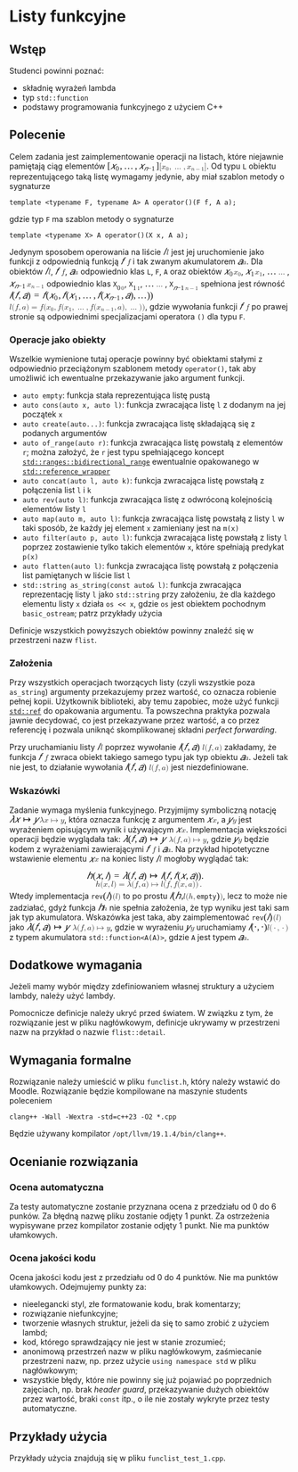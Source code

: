 <div class="no-overflow"><span class="filter_mathjaxloader_equation"><span class="nolink"><h1>Listy funkcyjne</h1>

<h2>Wstęp</h2>

<p>Studenci powinni poznać:</p>

<ul>
<li>składnię wyrażeń lambda</li>
<li>typ <code>std::function</code></li>
<li>podstawy programowania funkcyjnego z użyciem C++</li>
</ul>

<h2>Polecenie</h2>

<p>Celem zadania jest zaimplementowanie operacji na listach, które niejawnie
pamiętają ciąg elementów <span class="MathJax_Preview" style="color: inherit;"></span><span class="MathJax" id="MathJax-Element-1-Frame" tabindex="0" style="position: relative;" data-mathml="&lt;math xmlns=&quot;http://www.w3.org/1998/Math/MathML&quot;&gt;&lt;mo stretchy=&quot;false&quot;&gt;[&lt;/mo&gt;&lt;msub&gt;&lt;mi&gt;x&lt;/mi&gt;&lt;mn&gt;0&lt;/mn&gt;&lt;/msub&gt;&lt;mo&gt;,&lt;/mo&gt;&lt;mo&gt;&amp;#x2026;&lt;/mo&gt;&lt;mo&gt;,&lt;/mo&gt;&lt;msub&gt;&lt;mi&gt;x&lt;/mi&gt;&lt;mrow class=&quot;MJX-TeXAtom-ORD&quot;&gt;&lt;mi&gt;n&lt;/mi&gt;&lt;mo&gt;&amp;#x2212;&lt;/mo&gt;&lt;mn&gt;1&lt;/mn&gt;&lt;/mrow&gt;&lt;/msub&gt;&lt;mo stretchy=&quot;false&quot;&gt;]&lt;/mo&gt;&lt;/math&gt;" role="presentation"><nobr aria-hidden="true"><span class="math" id="MathJax-Span-1" style="width: 6.669em; display: inline-block;"><span style="display: inline-block; position: relative; width: 5.467em; height: 0px; font-size: 122%;"><span style="position: absolute; clip: rect(1.642em, 1005.36em, 2.899em, -999.997em); top: -2.456em; left: 0em;"><span class="mrow" id="MathJax-Span-2"><span class="mo" id="MathJax-Span-3" style="font-family: STIXGeneral;">[</span><span class="msubsup" id="MathJax-Span-4"><span style="display: inline-block; position: relative; width: 0.986em; height: 0px;"><span style="position: absolute; clip: rect(3.391em, 1000.5em, 4.156em, -999.997em); top: -3.986em; left: 0em;"><span class="mi" id="MathJax-Span-5" style="font-family: STIXGeneral; font-style: italic;">𝑥</span><span style="display: inline-block; width: 0px; height: 3.992em;"></span></span><span style="position: absolute; top: -3.822em; left: 0.549em;"><span class="mn" id="MathJax-Span-6" style="font-size: 70.7%; font-family: STIXGeneral;">0</span><span style="display: inline-block; width: 0px; height: 3.992em;"></span></span></span></span><span class="mo" id="MathJax-Span-7" style="font-family: STIXGeneral;">,</span><span class="mo" id="MathJax-Span-8" style="font-family: STIXGeneral; padding-left: 0.167em;">…</span><span class="mo" id="MathJax-Span-9" style="font-family: STIXGeneral; padding-left: 0.167em;">,</span><span class="msubsup" id="MathJax-Span-10" style="padding-left: 0.167em;"><span style="display: inline-block; position: relative; width: 1.806em; height: 0px;"><span style="position: absolute; clip: rect(3.391em, 1000.5em, 4.156em, -999.997em); top: -3.986em; left: 0em;"><span class="mi" id="MathJax-Span-11" style="font-family: STIXGeneral; font-style: italic;">𝑥</span><span style="display: inline-block; width: 0px; height: 3.992em;"></span></span><span style="position: absolute; top: -3.822em; left: 0.549em;"><span class="texatom" id="MathJax-Span-12"><span class="mrow" id="MathJax-Span-13"><span class="mi" id="MathJax-Span-14" style="font-size: 70.7%; font-family: STIXGeneral; font-style: italic;">𝑛</span><span class="mo" id="MathJax-Span-15" style="font-size: 70.7%; font-family: STIXGeneral;">−</span><span class="mn" id="MathJax-Span-16" style="font-size: 70.7%; font-family: STIXGeneral;">1</span></span></span><span style="display: inline-block; width: 0px; height: 3.992em;"></span></span></span></span><span class="mo" id="MathJax-Span-17" style="font-family: STIXGeneral;">]</span></span><span style="display: inline-block; width: 0px; height: 2.462em;"></span></span></span><span style="display: inline-block; overflow: hidden; vertical-align: -0.397em; border-left: 0px solid; width: 0px; height: 1.27em;"></span></span></nobr><span class="MJX_Assistive_MathML" role="presentation"><math xmlns="http://www.w3.org/1998/Math/MathML"><mo stretchy="false">[</mo><msub><mi>x</mi><mn>0</mn></msub><mo>,</mo><mo>…</mo><mo>,</mo><msub><mi>x</mi><mrow class="MJX-TeXAtom-ORD"><mi>n</mi><mo>−</mo><mn>1</mn></mrow></msub><mo stretchy="false">]</mo></math></span></span><script type="math/tex" id="MathJax-Element-1">[x_0, \ldots, x_{n-1}]</script>.
Od typu <code>L</code> obiektu reprezentującego taką listę wymagamy jedynie, aby miał
szablon metody o sygnaturze</p>

<pre><code>template &lt;typename F, typename A&gt; A operator()(F f, A a);
</code></pre>

<p>gdzie typ <code>F</code> ma szablon metody o sygnaturze</p>

<pre><code>template &lt;typename X&gt; A operator()(X x, A a);
</code></pre>

<p>Jedynym sposobem operowania na liście <span class="MathJax_Preview" style="color: inherit;"></span><span class="MathJax" id="MathJax-Element-2-Frame" tabindex="0" style="position: relative;" data-mathml="&lt;math xmlns=&quot;http://www.w3.org/1998/Math/MathML&quot;&gt;&lt;mi&gt;l&lt;/mi&gt;&lt;/math&gt;" role="presentation"><nobr aria-hidden="true"><span class="math" id="MathJax-Span-18" style="width: 0.44em; display: inline-block;"><span style="display: inline-block; position: relative; width: 0.331em; height: 0px; font-size: 122%;"><span style="position: absolute; clip: rect(1.642em, 1000.28em, 2.626em, -999.997em); top: -2.456em; left: 0em;"><span class="mrow" id="MathJax-Span-19"><span class="mi" id="MathJax-Span-20" style="font-family: STIXGeneral; font-style: italic;">𝑙</span></span><span style="display: inline-block; width: 0px; height: 2.462em;"></span></span></span><span style="display: inline-block; overflow: hidden; vertical-align: -0.063em; border-left: 0px solid; width: 0px; height: 0.937em;"></span></span></nobr><span class="MJX_Assistive_MathML" role="presentation"><math xmlns="http://www.w3.org/1998/Math/MathML"><mi>l</mi></math></span></span><script type="math/tex" id="MathJax-Element-2">l</script> jest jej uruchomienie jako funkcji
z odpowiednią funkcją <span class="MathJax_Preview" style="color: inherit;"></span><span class="MathJax" id="MathJax-Element-3-Frame" tabindex="0" style="position: relative;" data-mathml="&lt;math xmlns=&quot;http://www.w3.org/1998/Math/MathML&quot;&gt;&lt;mi&gt;f&lt;/mi&gt;&lt;/math&gt;" role="presentation"><nobr aria-hidden="true"><span class="math" id="MathJax-Span-21" style="width: 0.768em; display: inline-block;"><span style="display: inline-block; position: relative; width: 0.604em; height: 0px; font-size: 122%;"><span style="position: absolute; clip: rect(1.642em, 1000.6em, 2.79em, -999.997em); top: -2.456em; left: 0em;"><span class="mrow" id="MathJax-Span-22"><span class="mi" id="MathJax-Span-23" style="font-family: STIXGeneral; font-style: italic;">𝑓<span style="display: inline-block; overflow: hidden; height: 1px; width: 0.057em;"></span></span></span><span style="display: inline-block; width: 0px; height: 2.462em;"></span></span></span><span style="display: inline-block; overflow: hidden; vertical-align: -0.263em; border-left: 0px solid; width: 0px; height: 1.203em;"></span></span></nobr><span class="MJX_Assistive_MathML" role="presentation"><math xmlns="http://www.w3.org/1998/Math/MathML"><mi>f</mi></math></span></span><script type="math/tex" id="MathJax-Element-3">f</script> i tak zwanym akumulatorem <span class="MathJax_Preview" style="color: inherit;"></span><span class="MathJax" id="MathJax-Element-4-Frame" tabindex="0" style="position: relative;" data-mathml="&lt;math xmlns=&quot;http://www.w3.org/1998/Math/MathML&quot;&gt;&lt;mi&gt;a&lt;/mi&gt;&lt;/math&gt;" role="presentation"><nobr aria-hidden="true"><span class="math" id="MathJax-Span-24" style="width: 0.604em; display: inline-block;"><span style="display: inline-block; position: relative; width: 0.495em; height: 0px; font-size: 122%;"><span style="position: absolute; clip: rect(1.861em, 1000.44em, 2.626em, -999.997em); top: -2.456em; left: 0em;"><span class="mrow" id="MathJax-Span-25"><span class="mi" id="MathJax-Span-26" style="font-family: STIXGeneral; font-style: italic;">𝑎</span></span><span style="display: inline-block; width: 0px; height: 2.462em;"></span></span></span><span style="display: inline-block; overflow: hidden; vertical-align: -0.063em; border-left: 0px solid; width: 0px; height: 0.67em;"></span></span></nobr><span class="MJX_Assistive_MathML" role="presentation"><math xmlns="http://www.w3.org/1998/Math/MathML"><mi>a</mi></math></span></span><script type="math/tex" id="MathJax-Element-4">a</script>.
Dla obiektów <span class="MathJax_Preview" style="color: inherit;"></span><span class="MathJax" id="MathJax-Element-5-Frame" tabindex="0" style="position: relative;" data-mathml="&lt;math xmlns=&quot;http://www.w3.org/1998/Math/MathML&quot;&gt;&lt;mi&gt;l&lt;/mi&gt;&lt;/math&gt;" role="presentation"><nobr aria-hidden="true"><span class="math" id="MathJax-Span-27" style="width: 0.44em; display: inline-block;"><span style="display: inline-block; position: relative; width: 0.331em; height: 0px; font-size: 122%;"><span style="position: absolute; clip: rect(1.642em, 1000.28em, 2.626em, -999.997em); top: -2.456em; left: 0em;"><span class="mrow" id="MathJax-Span-28"><span class="mi" id="MathJax-Span-29" style="font-family: STIXGeneral; font-style: italic;">𝑙</span></span><span style="display: inline-block; width: 0px; height: 2.462em;"></span></span></span><span style="display: inline-block; overflow: hidden; vertical-align: -0.063em; border-left: 0px solid; width: 0px; height: 0.937em;"></span></span></nobr><span class="MJX_Assistive_MathML" role="presentation"><math xmlns="http://www.w3.org/1998/Math/MathML"><mi>l</mi></math></span></span><script type="math/tex" id="MathJax-Element-5">l</script>, <span class="MathJax_Preview" style="color: inherit;"></span><span class="MathJax" id="MathJax-Element-6-Frame" tabindex="0" style="position: relative;" data-mathml="&lt;math xmlns=&quot;http://www.w3.org/1998/Math/MathML&quot;&gt;&lt;mi&gt;f&lt;/mi&gt;&lt;/math&gt;" role="presentation"><nobr aria-hidden="true"><span class="math" id="MathJax-Span-30" style="width: 0.768em; display: inline-block;"><span style="display: inline-block; position: relative; width: 0.604em; height: 0px; font-size: 122%;"><span style="position: absolute; clip: rect(1.642em, 1000.6em, 2.79em, -999.997em); top: -2.456em; left: 0em;"><span class="mrow" id="MathJax-Span-31"><span class="mi" id="MathJax-Span-32" style="font-family: STIXGeneral; font-style: italic;">𝑓<span style="display: inline-block; overflow: hidden; height: 1px; width: 0.057em;"></span></span></span><span style="display: inline-block; width: 0px; height: 2.462em;"></span></span></span><span style="display: inline-block; overflow: hidden; vertical-align: -0.263em; border-left: 0px solid; width: 0px; height: 1.203em;"></span></span></nobr><span class="MJX_Assistive_MathML" role="presentation"><math xmlns="http://www.w3.org/1998/Math/MathML"><mi>f</mi></math></span></span><script type="math/tex" id="MathJax-Element-6">f</script>, <span class="MathJax_Preview" style="color: inherit;"></span><span class="MathJax" id="MathJax-Element-7-Frame" tabindex="0" style="position: relative;" data-mathml="&lt;math xmlns=&quot;http://www.w3.org/1998/Math/MathML&quot;&gt;&lt;mi&gt;a&lt;/mi&gt;&lt;/math&gt;" role="presentation"><nobr aria-hidden="true"><span class="math" id="MathJax-Span-33" style="width: 0.604em; display: inline-block;"><span style="display: inline-block; position: relative; width: 0.495em; height: 0px; font-size: 122%;"><span style="position: absolute; clip: rect(1.861em, 1000.44em, 2.626em, -999.997em); top: -2.456em; left: 0em;"><span class="mrow" id="MathJax-Span-34"><span class="mi" id="MathJax-Span-35" style="font-family: STIXGeneral; font-style: italic;">𝑎</span></span><span style="display: inline-block; width: 0px; height: 2.462em;"></span></span></span><span style="display: inline-block; overflow: hidden; vertical-align: -0.063em; border-left: 0px solid; width: 0px; height: 0.67em;"></span></span></nobr><span class="MJX_Assistive_MathML" role="presentation"><math xmlns="http://www.w3.org/1998/Math/MathML"><mi>a</mi></math></span></span><script type="math/tex" id="MathJax-Element-7">a</script> odpowiednio klas <code>L</code>, <code>F</code>, <code>A</code> oraz obiektów <span class="MathJax_Preview" style="color: inherit;"></span><span class="MathJax" id="MathJax-Element-8-Frame" tabindex="0" style="position: relative;" data-mathml="&lt;math xmlns=&quot;http://www.w3.org/1998/Math/MathML&quot;&gt;&lt;msub&gt;&lt;mi&gt;x&lt;/mi&gt;&lt;mn&gt;0&lt;/mn&gt;&lt;/msub&gt;&lt;/math&gt;" role="presentation"><nobr aria-hidden="true"><span class="math" id="MathJax-Span-36" style="width: 1.205em; display: inline-block;"><span style="display: inline-block; position: relative; width: 0.986em; height: 0px; font-size: 122%;"><span style="position: absolute; clip: rect(1.587em, 1000.99em, 2.516em, -999.997em); top: -2.183em; left: 0em;"><span class="mrow" id="MathJax-Span-37"><span class="msubsup" id="MathJax-Span-38"><span style="display: inline-block; position: relative; width: 0.986em; height: 0px;"><span style="position: absolute; clip: rect(3.391em, 1000.5em, 4.156em, -999.997em); top: -3.986em; left: 0em;"><span class="mi" id="MathJax-Span-39" style="font-family: STIXGeneral; font-style: italic;">𝑥</span><span style="display: inline-block; width: 0px; height: 3.992em;"></span></span><span style="position: absolute; top: -3.822em; left: 0.549em;"><span class="mn" id="MathJax-Span-40" style="font-size: 70.7%; font-family: STIXGeneral;">0</span><span style="display: inline-block; width: 0px; height: 3.992em;"></span></span></span></span></span><span style="display: inline-block; width: 0px; height: 2.189em;"></span></span></span><span style="display: inline-block; overflow: hidden; vertical-align: -0.263em; border-left: 0px solid; width: 0px; height: 0.87em;"></span></span></nobr><span class="MJX_Assistive_MathML" role="presentation"><math xmlns="http://www.w3.org/1998/Math/MathML"><msub><mi>x</mi><mn>0</mn></msub></math></span></span><script type="math/tex" id="MathJax-Element-8">x_0</script>,
<span class="MathJax_Preview" style="color: inherit;"></span><span class="MathJax" id="MathJax-Element-9-Frame" tabindex="0" style="position: relative;" data-mathml="&lt;math xmlns=&quot;http://www.w3.org/1998/Math/MathML&quot;&gt;&lt;msub&gt;&lt;mi&gt;x&lt;/mi&gt;&lt;mn&gt;1&lt;/mn&gt;&lt;/msub&gt;&lt;/math&gt;" role="presentation"><nobr aria-hidden="true"><span class="math" id="MathJax-Span-41" style="width: 1.205em; display: inline-block;"><span style="display: inline-block; position: relative; width: 0.986em; height: 0px; font-size: 122%;"><span style="position: absolute; clip: rect(1.587em, 1000.99em, 2.516em, -999.997em); top: -2.183em; left: 0em;"><span class="mrow" id="MathJax-Span-42"><span class="msubsup" id="MathJax-Span-43"><span style="display: inline-block; position: relative; width: 0.986em; height: 0px;"><span style="position: absolute; clip: rect(3.391em, 1000.5em, 4.156em, -999.997em); top: -3.986em; left: 0em;"><span class="mi" id="MathJax-Span-44" style="font-family: STIXGeneral; font-style: italic;">𝑥</span><span style="display: inline-block; width: 0px; height: 3.992em;"></span></span><span style="position: absolute; top: -3.822em; left: 0.549em;"><span class="mn" id="MathJax-Span-45" style="font-size: 70.7%; font-family: STIXGeneral;">1</span><span style="display: inline-block; width: 0px; height: 3.992em;"></span></span></span></span></span><span style="display: inline-block; width: 0px; height: 2.189em;"></span></span></span><span style="display: inline-block; overflow: hidden; vertical-align: -0.263em; border-left: 0px solid; width: 0px; height: 0.87em;"></span></span></nobr><span class="MJX_Assistive_MathML" role="presentation"><math xmlns="http://www.w3.org/1998/Math/MathML"><msub><mi>x</mi><mn>1</mn></msub></math></span></span><script type="math/tex" id="MathJax-Element-9">x_1</script>, <span class="MathJax_Preview" style="color: inherit;"></span><span class="MathJax" id="MathJax-Element-10-Frame" tabindex="0" style="position: relative;" data-mathml="&lt;math xmlns=&quot;http://www.w3.org/1998/Math/MathML&quot;&gt;&lt;mo&gt;&amp;#x2026;&lt;/mo&gt;&lt;/math&gt;" role="presentation"><nobr aria-hidden="true"><span class="math" id="MathJax-Span-46" style="width: 1.205em; display: inline-block;"><span style="display: inline-block; position: relative; width: 0.986em; height: 0px; font-size: 122%;"><span style="position: absolute; clip: rect(2.189em, 1000.88em, 2.626em, -999.997em); top: -2.456em; left: 0em;"><span class="mrow" id="MathJax-Span-47"><span class="mo" id="MathJax-Span-48" style="font-family: STIXGeneral;">…</span></span><span style="display: inline-block; width: 0px; height: 2.462em;"></span></span></span><span style="display: inline-block; overflow: hidden; vertical-align: -0.063em; border-left: 0px solid; width: 0px; height: 0.27em;"></span></span></nobr><span class="MJX_Assistive_MathML" role="presentation"><math xmlns="http://www.w3.org/1998/Math/MathML"><mo>…</mo></math></span></span><script type="math/tex" id="MathJax-Element-10">\ldots</script>, <span class="MathJax_Preview" style="color: inherit;"></span><span class="MathJax" id="MathJax-Element-11-Frame" tabindex="0" style="position: relative;" data-mathml="&lt;math xmlns=&quot;http://www.w3.org/1998/Math/MathML&quot;&gt;&lt;msub&gt;&lt;mi&gt;x&lt;/mi&gt;&lt;mrow class=&quot;MJX-TeXAtom-ORD&quot;&gt;&lt;mi&gt;n&lt;/mi&gt;&lt;mo&gt;&amp;#x2212;&lt;/mo&gt;&lt;mn&gt;1&lt;/mn&gt;&lt;/mrow&gt;&lt;/msub&gt;&lt;/math&gt;" role="presentation"><nobr aria-hidden="true"><span class="math" id="MathJax-Span-49" style="width: 2.243em; display: inline-block;"><span style="display: inline-block; position: relative; width: 1.806em; height: 0px; font-size: 122%;"><span style="position: absolute; clip: rect(1.587em, 1001.81em, 2.626em, -999.997em); top: -2.183em; left: 0em;"><span class="mrow" id="MathJax-Span-50"><span class="msubsup" id="MathJax-Span-51"><span style="display: inline-block; position: relative; width: 1.806em; height: 0px;"><span style="position: absolute; clip: rect(3.391em, 1000.5em, 4.156em, -999.997em); top: -3.986em; left: 0em;"><span class="mi" id="MathJax-Span-52" style="font-family: STIXGeneral; font-style: italic;">𝑥</span><span style="display: inline-block; width: 0px; height: 3.992em;"></span></span><span style="position: absolute; top: -3.822em; left: 0.549em;"><span class="texatom" id="MathJax-Span-53"><span class="mrow" id="MathJax-Span-54"><span class="mi" id="MathJax-Span-55" style="font-size: 70.7%; font-family: STIXGeneral; font-style: italic;">𝑛</span><span class="mo" id="MathJax-Span-56" style="font-size: 70.7%; font-family: STIXGeneral;">−</span><span class="mn" id="MathJax-Span-57" style="font-size: 70.7%; font-family: STIXGeneral;">1</span></span></span><span style="display: inline-block; width: 0px; height: 3.992em;"></span></span></span></span></span><span style="display: inline-block; width: 0px; height: 2.189em;"></span></span></span><span style="display: inline-block; overflow: hidden; vertical-align: -0.397em; border-left: 0px solid; width: 0px; height: 1.003em;"></span></span></nobr><span class="MJX_Assistive_MathML" role="presentation"><math xmlns="http://www.w3.org/1998/Math/MathML"><msub><mi>x</mi><mrow class="MJX-TeXAtom-ORD"><mi>n</mi><mo>−</mo><mn>1</mn></mrow></msub></math></span></span><script type="math/tex" id="MathJax-Element-11">x_{n-1}</script> odpowiednio klas <code>X</code><span class="MathJax_Preview" style="color: inherit;"></span><span class="MathJax" id="MathJax-Element-12-Frame" tabindex="0" style="position: relative;" data-mathml="&lt;math xmlns=&quot;http://www.w3.org/1998/Math/MathML&quot;&gt;&lt;msub&gt;&lt;mpadded width=&quot;0&quot; height=&quot;8.6pt&quot; depth=&quot;3pt&quot;&gt;&lt;mrow /&gt;&lt;/mpadded&gt;&lt;mrow class=&quot;MJX-TeXAtom-ORD&quot;&gt;&lt;mn&gt;0&lt;/mn&gt;&lt;/mrow&gt;&lt;/msub&gt;&lt;/math&gt;" role="presentation"><nobr aria-hidden="true"><span class="math" id="MathJax-Span-58" style="width: 0.549em; display: inline-block;"><span style="display: inline-block; position: relative; width: 0.44em; height: 0px; font-size: 122%;"><span style="position: absolute; clip: rect(1.041em, 1000.44em, 2.735em, -999.997em); top: -2.183em; left: 0em;"><span class="mrow" id="MathJax-Span-59"><span class="msubsup" id="MathJax-Span-60"><span style="display: inline-block; position: relative; width: 0.44em; height: 0px;"><span style="position: absolute; clip: rect(2.844em, 1000em, 4.484em, -999.997em); top: -3.986em; left: 0em;"><span class="mpadded" id="MathJax-Span-61"><span style="display: inline-block; position: relative; width: 0em; height: 0px;"><span style="position: absolute; clip: rect(3.828em, 1000em, 4.156em, -999.997em); top: -3.986em; left: 0em;"><span class="mrow" id="MathJax-Span-62"><span class="mrow" id="MathJax-Span-63"></span></span><span style="display: inline-block; width: 0px; height: 3.992em;"></span></span></span></span><span style="display: inline-block; width: 0px; height: 3.992em;"></span></span><span style="position: absolute; top: -3.604em; left: 0em;"><span class="texatom" id="MathJax-Span-64"><span class="mrow" id="MathJax-Span-65"><span class="mn" id="MathJax-Span-66" style="font-size: 70.7%; font-family: STIXGeneral;">0</span></span></span><span style="display: inline-block; width: 0px; height: 3.992em;"></span></span></span></span></span><span style="display: inline-block; width: 0px; height: 2.189em;"></span></span></span><span style="display: inline-block; overflow: hidden; vertical-align: -0.53em; border-left: 0px solid; width: 0px; height: 1.803em;"></span></span></nobr><span class="MJX_Assistive_MathML" role="presentation"><math xmlns="http://www.w3.org/1998/Math/MathML"><msub><mpadded width="0" height="8.6pt" depth="3pt"><mrow></mrow></mpadded><mrow class="MJX-TeXAtom-ORD"><mn>0</mn></mrow></msub></math></span></span><script type="math/tex" id="MathJax-Element-12">\strut_{0}</script>, <code>X</code><span class="MathJax_Preview" style="color: inherit;"></span><span class="MathJax" id="MathJax-Element-13-Frame" tabindex="0" style="position: relative;" data-mathml="&lt;math xmlns=&quot;http://www.w3.org/1998/Math/MathML&quot;&gt;&lt;msub&gt;&lt;mpadded width=&quot;0&quot; height=&quot;8.6pt&quot; depth=&quot;3pt&quot;&gt;&lt;mrow /&gt;&lt;/mpadded&gt;&lt;mrow class=&quot;MJX-TeXAtom-ORD&quot;&gt;&lt;mn&gt;1&lt;/mn&gt;&lt;/mrow&gt;&lt;/msub&gt;&lt;/math&gt;" role="presentation"><nobr aria-hidden="true"><span class="math" id="MathJax-Span-67" style="width: 0.549em; display: inline-block;"><span style="display: inline-block; position: relative; width: 0.44em; height: 0px; font-size: 122%;"><span style="position: absolute; clip: rect(1.041em, 1000.44em, 2.735em, -999.997em); top: -2.183em; left: 0em;"><span class="mrow" id="MathJax-Span-68"><span class="msubsup" id="MathJax-Span-69"><span style="display: inline-block; position: relative; width: 0.44em; height: 0px;"><span style="position: absolute; clip: rect(2.844em, 1000em, 4.484em, -999.997em); top: -3.986em; left: 0em;"><span class="mpadded" id="MathJax-Span-70"><span style="display: inline-block; position: relative; width: 0em; height: 0px;"><span style="position: absolute; clip: rect(3.828em, 1000em, 4.156em, -999.997em); top: -3.986em; left: 0em;"><span class="mrow" id="MathJax-Span-71"><span class="mrow" id="MathJax-Span-72"></span></span><span style="display: inline-block; width: 0px; height: 3.992em;"></span></span></span></span><span style="display: inline-block; width: 0px; height: 3.992em;"></span></span><span style="position: absolute; top: -3.604em; left: 0em;"><span class="texatom" id="MathJax-Span-73"><span class="mrow" id="MathJax-Span-74"><span class="mn" id="MathJax-Span-75" style="font-size: 70.7%; font-family: STIXGeneral;">1</span></span></span><span style="display: inline-block; width: 0px; height: 3.992em;"></span></span></span></span></span><span style="display: inline-block; width: 0px; height: 2.189em;"></span></span></span><span style="display: inline-block; overflow: hidden; vertical-align: -0.53em; border-left: 0px solid; width: 0px; height: 1.803em;"></span></span></nobr><span class="MJX_Assistive_MathML" role="presentation"><math xmlns="http://www.w3.org/1998/Math/MathML"><msub><mpadded width="0" height="8.6pt" depth="3pt"><mrow></mrow></mpadded><mrow class="MJX-TeXAtom-ORD"><mn>1</mn></mrow></msub></math></span></span><script type="math/tex" id="MathJax-Element-13">\strut_{1}</script>,
<span class="MathJax_Preview" style="color: inherit;"></span><span class="MathJax" id="MathJax-Element-14-Frame" tabindex="0" style="position: relative;" data-mathml="&lt;math xmlns=&quot;http://www.w3.org/1998/Math/MathML&quot;&gt;&lt;mo&gt;&amp;#x2026;&lt;/mo&gt;&lt;/math&gt;" role="presentation"><nobr aria-hidden="true"><span class="math" id="MathJax-Span-76" style="width: 1.205em; display: inline-block;"><span style="display: inline-block; position: relative; width: 0.986em; height: 0px; font-size: 122%;"><span style="position: absolute; clip: rect(2.189em, 1000.88em, 2.626em, -999.997em); top: -2.456em; left: 0em;"><span class="mrow" id="MathJax-Span-77"><span class="mo" id="MathJax-Span-78" style="font-family: STIXGeneral;">…</span></span><span style="display: inline-block; width: 0px; height: 2.462em;"></span></span></span><span style="display: inline-block; overflow: hidden; vertical-align: -0.063em; border-left: 0px solid; width: 0px; height: 0.27em;"></span></span></nobr><span class="MJX_Assistive_MathML" role="presentation"><math xmlns="http://www.w3.org/1998/Math/MathML"><mo>…</mo></math></span></span><script type="math/tex" id="MathJax-Element-14">\ldots</script>, <code>X</code><span class="MathJax_Preview" style="color: inherit;"></span><span class="MathJax" id="MathJax-Element-15-Frame" tabindex="0" style="position: relative;" data-mathml="&lt;math xmlns=&quot;http://www.w3.org/1998/Math/MathML&quot;&gt;&lt;msub&gt;&lt;mpadded width=&quot;0&quot; height=&quot;8.6pt&quot; depth=&quot;3pt&quot;&gt;&lt;mrow /&gt;&lt;/mpadded&gt;&lt;mrow class=&quot;MJX-TeXAtom-ORD&quot;&gt;&lt;mi&gt;n&lt;/mi&gt;&lt;mo&gt;&amp;#x2212;&lt;/mo&gt;&lt;mn&gt;1&lt;/mn&gt;&lt;/mrow&gt;&lt;/msub&gt;&lt;/math&gt;" role="presentation"><nobr aria-hidden="true"><span class="math" id="MathJax-Span-79" style="width: 1.533em; display: inline-block;"><span style="display: inline-block; position: relative; width: 1.26em; height: 0px; font-size: 122%;"><span style="position: absolute; clip: rect(1.041em, 1001.26em, 2.844em, -999.997em); top: -2.183em; left: 0em;"><span class="mrow" id="MathJax-Span-80"><span class="msubsup" id="MathJax-Span-81"><span style="display: inline-block; position: relative; width: 1.26em; height: 0px;"><span style="position: absolute; clip: rect(2.844em, 1000em, 4.484em, -999.997em); top: -3.986em; left: 0em;"><span class="mpadded" id="MathJax-Span-82"><span style="display: inline-block; position: relative; width: 0em; height: 0px;"><span style="position: absolute; clip: rect(3.828em, 1000em, 4.156em, -999.997em); top: -3.986em; left: 0em;"><span class="mrow" id="MathJax-Span-83"><span class="mrow" id="MathJax-Span-84"></span></span><span style="display: inline-block; width: 0px; height: 3.992em;"></span></span></span></span><span style="display: inline-block; width: 0px; height: 3.992em;"></span></span><span style="position: absolute; top: -3.604em; left: 0em;"><span class="texatom" id="MathJax-Span-85"><span class="mrow" id="MathJax-Span-86"><span class="mi" id="MathJax-Span-87" style="font-size: 70.7%; font-family: STIXGeneral; font-style: italic;">𝑛</span><span class="mo" id="MathJax-Span-88" style="font-size: 70.7%; font-family: STIXGeneral;">−</span><span class="mn" id="MathJax-Span-89" style="font-size: 70.7%; font-family: STIXGeneral;">1</span></span></span><span style="display: inline-block; width: 0px; height: 3.992em;"></span></span></span></span></span><span style="display: inline-block; width: 0px; height: 2.189em;"></span></span></span><span style="display: inline-block; overflow: hidden; vertical-align: -0.663em; border-left: 0px solid; width: 0px; height: 1.87em;"></span></span></nobr><span class="MJX_Assistive_MathML" role="presentation"><math xmlns="http://www.w3.org/1998/Math/MathML"><msub><mpadded width="0" height="8.6pt" depth="3pt"><mrow></mrow></mpadded><mrow class="MJX-TeXAtom-ORD"><mi>n</mi><mo>−</mo><mn>1</mn></mrow></msub></math></span></span><script type="math/tex" id="MathJax-Element-15">\strut_{n-1}</script> spełniona jest równość
<span class="MathJax_Preview" style="color: inherit;"></span><span class="MathJax" id="MathJax-Element-16-Frame" tabindex="0" style="position: relative;" data-mathml="&lt;math xmlns=&quot;http://www.w3.org/1998/Math/MathML&quot;&gt;&lt;mi&gt;l&lt;/mi&gt;&lt;mo stretchy=&quot;false&quot;&gt;(&lt;/mo&gt;&lt;mi&gt;f&lt;/mi&gt;&lt;mo&gt;,&lt;/mo&gt;&lt;mi&gt;a&lt;/mi&gt;&lt;mo stretchy=&quot;false&quot;&gt;)&lt;/mo&gt;&lt;mo&gt;=&lt;/mo&gt;&lt;mi&gt;f&lt;/mi&gt;&lt;mo stretchy=&quot;false&quot;&gt;(&lt;/mo&gt;&lt;msub&gt;&lt;mi&gt;x&lt;/mi&gt;&lt;mn&gt;0&lt;/mn&gt;&lt;/msub&gt;&lt;mo&gt;,&lt;/mo&gt;&lt;mi&gt;f&lt;/mi&gt;&lt;mo stretchy=&quot;false&quot;&gt;(&lt;/mo&gt;&lt;msub&gt;&lt;mi&gt;x&lt;/mi&gt;&lt;mn&gt;1&lt;/mn&gt;&lt;/msub&gt;&lt;mo&gt;,&lt;/mo&gt;&lt;mo&gt;&amp;#x2026;&lt;/mo&gt;&lt;mo&gt;,&lt;/mo&gt;&lt;mi&gt;f&lt;/mi&gt;&lt;mo stretchy=&quot;false&quot;&gt;(&lt;/mo&gt;&lt;msub&gt;&lt;mi&gt;x&lt;/mi&gt;&lt;mrow class=&quot;MJX-TeXAtom-ORD&quot;&gt;&lt;mi&gt;n&lt;/mi&gt;&lt;mo&gt;&amp;#x2212;&lt;/mo&gt;&lt;mn&gt;1&lt;/mn&gt;&lt;/mrow&gt;&lt;/msub&gt;&lt;mo&gt;,&lt;/mo&gt;&lt;mi&gt;a&lt;/mi&gt;&lt;mo stretchy=&quot;false&quot;&gt;)&lt;/mo&gt;&lt;mo&gt;,&lt;/mo&gt;&lt;mo&gt;&amp;#x2026;&lt;/mo&gt;&lt;mo stretchy=&quot;false&quot;&gt;)&lt;/mo&gt;&lt;mo stretchy=&quot;false&quot;&gt;)&lt;/mo&gt;&lt;/math&gt;" role="presentation"><nobr aria-hidden="true"><span class="math" id="MathJax-Span-90" style="width: 19.839em; display: inline-block;"><span style="display: inline-block; position: relative; width: 16.232em; height: 0px; font-size: 122%;"><span style="position: absolute; clip: rect(1.642em, 1016.18em, 2.899em, -999.997em); top: -2.456em; left: 0em;"><span class="mrow" id="MathJax-Span-91"><span class="mi" id="MathJax-Span-92" style="font-family: STIXGeneral; font-style: italic;">𝑙</span><span class="mo" id="MathJax-Span-93" style="font-family: STIXGeneral;">(</span><span class="mi" id="MathJax-Span-94" style="font-family: STIXGeneral; font-style: italic;">𝑓<span style="display: inline-block; overflow: hidden; height: 1px; width: 0.057em;"></span></span><span class="mo" id="MathJax-Span-95" style="font-family: STIXGeneral;">,</span><span class="mi" id="MathJax-Span-96" style="font-family: STIXGeneral; font-style: italic; padding-left: 0.167em;">𝑎</span><span class="mo" id="MathJax-Span-97" style="font-family: STIXGeneral;">)</span><span class="mo" id="MathJax-Span-98" style="font-family: STIXGeneral; padding-left: 0.331em;">=</span><span class="mi" id="MathJax-Span-99" style="font-family: STIXGeneral; font-style: italic; padding-left: 0.331em;">𝑓<span style="display: inline-block; overflow: hidden; height: 1px; width: 0.057em;"></span></span><span class="mo" id="MathJax-Span-100" style="font-family: STIXGeneral;">(</span><span class="msubsup" id="MathJax-Span-101"><span style="display: inline-block; position: relative; width: 0.986em; height: 0px;"><span style="position: absolute; clip: rect(3.391em, 1000.5em, 4.156em, -999.997em); top: -3.986em; left: 0em;"><span class="mi" id="MathJax-Span-102" style="font-family: STIXGeneral; font-style: italic;">𝑥</span><span style="display: inline-block; width: 0px; height: 3.992em;"></span></span><span style="position: absolute; top: -3.822em; left: 0.549em;"><span class="mn" id="MathJax-Span-103" style="font-size: 70.7%; font-family: STIXGeneral;">0</span><span style="display: inline-block; width: 0px; height: 3.992em;"></span></span></span></span><span class="mo" id="MathJax-Span-104" style="font-family: STIXGeneral;">,</span><span class="mi" id="MathJax-Span-105" style="font-family: STIXGeneral; font-style: italic; padding-left: 0.167em;">𝑓<span style="display: inline-block; overflow: hidden; height: 1px; width: 0.057em;"></span></span><span class="mo" id="MathJax-Span-106" style="font-family: STIXGeneral;">(</span><span class="msubsup" id="MathJax-Span-107"><span style="display: inline-block; position: relative; width: 0.986em; height: 0px;"><span style="position: absolute; clip: rect(3.391em, 1000.5em, 4.156em, -999.997em); top: -3.986em; left: 0em;"><span class="mi" id="MathJax-Span-108" style="font-family: STIXGeneral; font-style: italic;">𝑥</span><span style="display: inline-block; width: 0px; height: 3.992em;"></span></span><span style="position: absolute; top: -3.822em; left: 0.549em;"><span class="mn" id="MathJax-Span-109" style="font-size: 70.7%; font-family: STIXGeneral;">1</span><span style="display: inline-block; width: 0px; height: 3.992em;"></span></span></span></span><span class="mo" id="MathJax-Span-110" style="font-family: STIXGeneral;">,</span><span class="mo" id="MathJax-Span-111" style="font-family: STIXGeneral; padding-left: 0.167em;">…</span><span class="mo" id="MathJax-Span-112" style="font-family: STIXGeneral; padding-left: 0.167em;">,</span><span class="mi" id="MathJax-Span-113" style="font-family: STIXGeneral; font-style: italic; padding-left: 0.167em;">𝑓<span style="display: inline-block; overflow: hidden; height: 1px; width: 0.057em;"></span></span><span class="mo" id="MathJax-Span-114" style="font-family: STIXGeneral;">(</span><span class="msubsup" id="MathJax-Span-115"><span style="display: inline-block; position: relative; width: 1.806em; height: 0px;"><span style="position: absolute; clip: rect(3.391em, 1000.5em, 4.156em, -999.997em); top: -3.986em; left: 0em;"><span class="mi" id="MathJax-Span-116" style="font-family: STIXGeneral; font-style: italic;">𝑥</span><span style="display: inline-block; width: 0px; height: 3.992em;"></span></span><span style="position: absolute; top: -3.822em; left: 0.549em;"><span class="texatom" id="MathJax-Span-117"><span class="mrow" id="MathJax-Span-118"><span class="mi" id="MathJax-Span-119" style="font-size: 70.7%; font-family: STIXGeneral; font-style: italic;">𝑛</span><span class="mo" id="MathJax-Span-120" style="font-size: 70.7%; font-family: STIXGeneral;">−</span><span class="mn" id="MathJax-Span-121" style="font-size: 70.7%; font-family: STIXGeneral;">1</span></span></span><span style="display: inline-block; width: 0px; height: 3.992em;"></span></span></span></span><span class="mo" id="MathJax-Span-122" style="font-family: STIXGeneral;">,</span><span class="mi" id="MathJax-Span-123" style="font-family: STIXGeneral; font-style: italic; padding-left: 0.167em;">𝑎</span><span class="mo" id="MathJax-Span-124" style="font-family: STIXGeneral;">)</span><span class="mo" id="MathJax-Span-125" style="font-family: STIXGeneral;">,</span><span class="mo" id="MathJax-Span-126" style="font-family: STIXGeneral; padding-left: 0.167em;">…</span><span class="mo" id="MathJax-Span-127" style="font-family: STIXGeneral;">)</span><span class="mo" id="MathJax-Span-128" style="font-family: STIXGeneral;">)</span></span><span style="display: inline-block; width: 0px; height: 2.462em;"></span></span></span><span style="display: inline-block; overflow: hidden; vertical-align: -0.397em; border-left: 0px solid; width: 0px; height: 1.27em;"></span></span></nobr><span class="MJX_Assistive_MathML" role="presentation"><math xmlns="http://www.w3.org/1998/Math/MathML"><mi>l</mi><mo stretchy="false">(</mo><mi>f</mi><mo>,</mo><mi>a</mi><mo stretchy="false">)</mo><mo>=</mo><mi>f</mi><mo stretchy="false">(</mo><msub><mi>x</mi><mn>0</mn></msub><mo>,</mo><mi>f</mi><mo stretchy="false">(</mo><msub><mi>x</mi><mn>1</mn></msub><mo>,</mo><mo>…</mo><mo>,</mo><mi>f</mi><mo stretchy="false">(</mo><msub><mi>x</mi><mrow class="MJX-TeXAtom-ORD"><mi>n</mi><mo>−</mo><mn>1</mn></mrow></msub><mo>,</mo><mi>a</mi><mo stretchy="false">)</mo><mo>,</mo><mo>…</mo><mo stretchy="false">)</mo><mo stretchy="false">)</mo></math></span></span><script type="math/tex" id="MathJax-Element-16">l(f, a) = f(x_0, f(x_1, \ldots, f(x_{n-1}, a), \ldots))</script>,
gdzie wywołania funkcji <span class="MathJax_Preview" style="color: inherit;"></span><span class="MathJax" id="MathJax-Element-17-Frame" tabindex="0" style="position: relative;" data-mathml="&lt;math xmlns=&quot;http://www.w3.org/1998/Math/MathML&quot;&gt;&lt;mi&gt;f&lt;/mi&gt;&lt;/math&gt;" role="presentation"><nobr aria-hidden="true"><span class="math" id="MathJax-Span-129" style="width: 0.768em; display: inline-block;"><span style="display: inline-block; position: relative; width: 0.604em; height: 0px; font-size: 122%;"><span style="position: absolute; clip: rect(1.642em, 1000.6em, 2.79em, -999.997em); top: -2.456em; left: 0em;"><span class="mrow" id="MathJax-Span-130"><span class="mi" id="MathJax-Span-131" style="font-family: STIXGeneral; font-style: italic;">𝑓<span style="display: inline-block; overflow: hidden; height: 1px; width: 0.057em;"></span></span></span><span style="display: inline-block; width: 0px; height: 2.462em;"></span></span></span><span style="display: inline-block; overflow: hidden; vertical-align: -0.263em; border-left: 0px solid; width: 0px; height: 1.203em;"></span></span></nobr><span class="MJX_Assistive_MathML" role="presentation"><math xmlns="http://www.w3.org/1998/Math/MathML"><mi>f</mi></math></span></span><script type="math/tex" id="MathJax-Element-17">f</script> po prawej stronie są odpowiednimi specjalizacjami
operatora <code>()</code> dla typu <code>F</code>.</p>

<h3>Operacje jako obiekty</h3>

<p>Wszelkie wymienione tutaj operacje powinny być obiektami stałymi z odpowiednio
przeciążonym szablonem metody <code>operator()</code>,
tak aby umożliwić ich ewentualne przekazywanie jako argument funkcji.</p>

<ul>
<li><code>auto empty</code>: funkcja stała reprezentująca listę pustą</li>
<li><code>auto cons(auto x, auto l)</code>: funkcja zwracająca listę <code>l</code> z dodanym na jej początek <code>x</code></li>
<li><code>auto create(auto...)</code>: funkcja zwracająca listę składającą się z podanych argumentów</li>
<li><code>auto of_range(auto r)</code>: funkcja zwracająca listę powstałą z elementów <code>r</code>;
można założyć, że <code>r</code> jest typu spełniającego koncept
<a href="https://en.cppreference.com/w/cpp/ranges/bidirectional_range"><code>std::ranges::bidirectional_range</code></a>
ewentualnie opakowanego w
<a href="https://en.cppreference.com/w/cpp/utility/functional/reference_wrapper"><code>std::reference_wrapper</code></a></li>
<li><code>auto concat(auto l, auto k)</code>: funkcja zwracająca listę powstałą z połączenia list <code>l</code> i <code>k</code></li>
<li><code>auto rev(auto l)</code>: funkcja zwracająca listę z odwróconą kolejnością elementów listy <code>l</code></li>
<li><code>auto map(auto m, auto l)</code>: funkcja zwracająca listę powstałą z listy <code>l</code>
w taki sposób, że każdy jej element <code>x</code> zamieniany jest na <code>m(x)</code></li>
<li><code>auto filter(auto p, auto l)</code>: funkcja zwracająca listę powstałą
z listy <code>l</code> poprzez zostawienie tylko takich elementów <code>x</code>, które spełniają
predykat <code>p(x)</code></li>
<li><code>auto flatten(auto l)</code>: funkcja zwracająca listę powstałą z połączenia list
pamiętanych w liście list <code>l</code></li>
<li><code>std::string as_string(const auto&amp; l)</code>: funkcja zwracająca reprezentację listy <code>l</code>
jako <code>std::string</code> przy założeniu, że dla każdego elementu listy <code>x</code> działa
<code>os &lt;&lt; x</code>, gdzie <code>os</code> jest obiektem pochodnym <code>basic_ostream</code>; patrz przykłady
użycia</li>
</ul>

<p>Definicje wszystkich powyższych obiektów powinny znaleźć się w przestrzeni nazw <code>flist</code>.</p>

<h3>Założenia</h3>

<p>Przy wszystkich operacjach tworzących listy (czyli wszystkie poza <code>as_string</code>)
argumenty przekazujemy przez wartość, co oznacza robienie pełnej kopii.
Użytkownik biblioteki, aby temu zapobiec, może użyć funkcji
<a href="https://en.cppreference.com/w/cpp/utility/functional/ref"><code>std::ref</code></a>
do opakowania argumentu.
Ta powszechna praktyka pozwala jawnie decydować, co jest przekazywane przez wartość,
a co przez referencję i pozwala uniknąć skomplikowanej składni <em>perfect forwarding</em>.</p>

<p>Przy uruchamianiu listy <span class="MathJax_Preview" style="color: inherit;"></span><span class="MathJax" id="MathJax-Element-18-Frame" tabindex="0" style="position: relative;" data-mathml="&lt;math xmlns=&quot;http://www.w3.org/1998/Math/MathML&quot;&gt;&lt;mi&gt;l&lt;/mi&gt;&lt;/math&gt;" role="presentation"><nobr aria-hidden="true"><span class="math" id="MathJax-Span-132" style="width: 0.44em; display: inline-block;"><span style="display: inline-block; position: relative; width: 0.331em; height: 0px; font-size: 122%;"><span style="position: absolute; clip: rect(1.642em, 1000.28em, 2.626em, -999.997em); top: -2.456em; left: 0em;"><span class="mrow" id="MathJax-Span-133"><span class="mi" id="MathJax-Span-134" style="font-family: STIXGeneral; font-style: italic;">𝑙</span></span><span style="display: inline-block; width: 0px; height: 2.462em;"></span></span></span><span style="display: inline-block; overflow: hidden; vertical-align: -0.063em; border-left: 0px solid; width: 0px; height: 0.937em;"></span></span></nobr><span class="MJX_Assistive_MathML" role="presentation"><math xmlns="http://www.w3.org/1998/Math/MathML"><mi>l</mi></math></span></span><script type="math/tex" id="MathJax-Element-18">l</script> poprzez wywołanie <span class="MathJax_Preview" style="color: inherit;"></span><span class="MathJax" id="MathJax-Element-19-Frame" tabindex="0" style="position: relative;" data-mathml="&lt;math xmlns=&quot;http://www.w3.org/1998/Math/MathML&quot;&gt;&lt;mi&gt;l&lt;/mi&gt;&lt;mo stretchy=&quot;false&quot;&gt;(&lt;/mo&gt;&lt;mi&gt;f&lt;/mi&gt;&lt;mo&gt;,&lt;/mo&gt;&lt;mi&gt;a&lt;/mi&gt;&lt;mo stretchy=&quot;false&quot;&gt;)&lt;/mo&gt;&lt;/math&gt;" role="presentation"><nobr aria-hidden="true"><span class="math" id="MathJax-Span-135" style="width: 3.063em; display: inline-block;"><span style="display: inline-block; position: relative; width: 2.516em; height: 0px; font-size: 122%;"><span style="position: absolute; clip: rect(1.642em, 1002.46em, 2.79em, -999.997em); top: -2.456em; left: 0em;"><span class="mrow" id="MathJax-Span-136"><span class="mi" id="MathJax-Span-137" style="font-family: STIXGeneral; font-style: italic;">𝑙</span><span class="mo" id="MathJax-Span-138" style="font-family: STIXGeneral;">(</span><span class="mi" id="MathJax-Span-139" style="font-family: STIXGeneral; font-style: italic;">𝑓<span style="display: inline-block; overflow: hidden; height: 1px; width: 0.057em;"></span></span><span class="mo" id="MathJax-Span-140" style="font-family: STIXGeneral;">,</span><span class="mi" id="MathJax-Span-141" style="font-family: STIXGeneral; font-style: italic; padding-left: 0.167em;">𝑎</span><span class="mo" id="MathJax-Span-142" style="font-family: STIXGeneral;">)</span></span><span style="display: inline-block; width: 0px; height: 2.462em;"></span></span></span><span style="display: inline-block; overflow: hidden; vertical-align: -0.263em; border-left: 0px solid; width: 0px; height: 1.203em;"></span></span></nobr><span class="MJX_Assistive_MathML" role="presentation"><math xmlns="http://www.w3.org/1998/Math/MathML"><mi>l</mi><mo stretchy="false">(</mo><mi>f</mi><mo>,</mo><mi>a</mi><mo stretchy="false">)</mo></math></span></span><script type="math/tex" id="MathJax-Element-19">l(f, a)</script> zakładamy, że
funkcja <span class="MathJax_Preview" style="color: inherit;"></span><span class="MathJax" id="MathJax-Element-20-Frame" tabindex="0" style="position: relative;" data-mathml="&lt;math xmlns=&quot;http://www.w3.org/1998/Math/MathML&quot;&gt;&lt;mi&gt;f&lt;/mi&gt;&lt;/math&gt;" role="presentation"><nobr aria-hidden="true"><span class="math" id="MathJax-Span-143" style="width: 0.768em; display: inline-block;"><span style="display: inline-block; position: relative; width: 0.604em; height: 0px; font-size: 122%;"><span style="position: absolute; clip: rect(1.642em, 1000.6em, 2.79em, -999.997em); top: -2.456em; left: 0em;"><span class="mrow" id="MathJax-Span-144"><span class="mi" id="MathJax-Span-145" style="font-family: STIXGeneral; font-style: italic;">𝑓<span style="display: inline-block; overflow: hidden; height: 1px; width: 0.057em;"></span></span></span><span style="display: inline-block; width: 0px; height: 2.462em;"></span></span></span><span style="display: inline-block; overflow: hidden; vertical-align: -0.263em; border-left: 0px solid; width: 0px; height: 1.203em;"></span></span></nobr><span class="MJX_Assistive_MathML" role="presentation"><math xmlns="http://www.w3.org/1998/Math/MathML"><mi>f</mi></math></span></span><script type="math/tex" id="MathJax-Element-20">f</script> zwraca obiekt takiego samego typu jak typ obiektu <span class="MathJax_Preview" style="color: inherit;"></span><span class="MathJax" id="MathJax-Element-21-Frame" tabindex="0" style="position: relative;" data-mathml="&lt;math xmlns=&quot;http://www.w3.org/1998/Math/MathML&quot;&gt;&lt;mi&gt;a&lt;/mi&gt;&lt;/math&gt;" role="presentation"><nobr aria-hidden="true"><span class="math" id="MathJax-Span-146" style="width: 0.604em; display: inline-block;"><span style="display: inline-block; position: relative; width: 0.495em; height: 0px; font-size: 122%;"><span style="position: absolute; clip: rect(1.861em, 1000.44em, 2.626em, -999.997em); top: -2.456em; left: 0em;"><span class="mrow" id="MathJax-Span-147"><span class="mi" id="MathJax-Span-148" style="font-family: STIXGeneral; font-style: italic;">𝑎</span></span><span style="display: inline-block; width: 0px; height: 2.462em;"></span></span></span><span style="display: inline-block; overflow: hidden; vertical-align: -0.063em; border-left: 0px solid; width: 0px; height: 0.67em;"></span></span></nobr><span class="MJX_Assistive_MathML" role="presentation"><math xmlns="http://www.w3.org/1998/Math/MathML"><mi>a</mi></math></span></span><script type="math/tex" id="MathJax-Element-21">a</script>.
Jeżeli tak nie jest, to działanie wywołania <span class="MathJax_Preview" style="color: inherit;"></span><span class="MathJax" id="MathJax-Element-22-Frame" tabindex="0" style="position: relative;" data-mathml="&lt;math xmlns=&quot;http://www.w3.org/1998/Math/MathML&quot;&gt;&lt;mi&gt;l&lt;/mi&gt;&lt;mo stretchy=&quot;false&quot;&gt;(&lt;/mo&gt;&lt;mi&gt;f&lt;/mi&gt;&lt;mo&gt;,&lt;/mo&gt;&lt;mi&gt;a&lt;/mi&gt;&lt;mo stretchy=&quot;false&quot;&gt;)&lt;/mo&gt;&lt;/math&gt;" role="presentation"><nobr aria-hidden="true"><span class="math" id="MathJax-Span-149" style="width: 3.063em; display: inline-block;"><span style="display: inline-block; position: relative; width: 2.516em; height: 0px; font-size: 122%;"><span style="position: absolute; clip: rect(1.642em, 1002.46em, 2.79em, -999.997em); top: -2.456em; left: 0em;"><span class="mrow" id="MathJax-Span-150"><span class="mi" id="MathJax-Span-151" style="font-family: STIXGeneral; font-style: italic;">𝑙</span><span class="mo" id="MathJax-Span-152" style="font-family: STIXGeneral;">(</span><span class="mi" id="MathJax-Span-153" style="font-family: STIXGeneral; font-style: italic;">𝑓<span style="display: inline-block; overflow: hidden; height: 1px; width: 0.057em;"></span></span><span class="mo" id="MathJax-Span-154" style="font-family: STIXGeneral;">,</span><span class="mi" id="MathJax-Span-155" style="font-family: STIXGeneral; font-style: italic; padding-left: 0.167em;">𝑎</span><span class="mo" id="MathJax-Span-156" style="font-family: STIXGeneral;">)</span></span><span style="display: inline-block; width: 0px; height: 2.462em;"></span></span></span><span style="display: inline-block; overflow: hidden; vertical-align: -0.263em; border-left: 0px solid; width: 0px; height: 1.203em;"></span></span></nobr><span class="MJX_Assistive_MathML" role="presentation"><math xmlns="http://www.w3.org/1998/Math/MathML"><mi>l</mi><mo stretchy="false">(</mo><mi>f</mi><mo>,</mo><mi>a</mi><mo stretchy="false">)</mo></math></span></span><script type="math/tex" id="MathJax-Element-22">l(f, a)</script> jest niezdefiniowane.</p>

<h3>Wskazówki</h3>

<p>Zadanie wymaga myślenia funkcyjnego. Przyjmijmy symboliczną notację
<span class="MathJax_Preview" style="color: inherit;"></span><span class="MathJax" id="MathJax-Element-23-Frame" tabindex="0" style="position: relative;" data-mathml="&lt;math xmlns=&quot;http://www.w3.org/1998/Math/MathML&quot;&gt;&lt;mi&gt;&amp;#x03BB;&lt;/mi&gt;&lt;mi&gt;x&lt;/mi&gt;&lt;mo stretchy=&quot;false&quot;&gt;&amp;#x21A6;&lt;/mo&gt;&lt;mi&gt;y&lt;/mi&gt;&lt;/math&gt;" role="presentation"><nobr aria-hidden="true"><span class="math" id="MathJax-Span-157" style="width: 3.883em; display: inline-block;"><span style="display: inline-block; position: relative; width: 3.172em; height: 0px; font-size: 122%;"><span style="position: absolute; clip: rect(1.642em, 1003.17em, 2.79em, -999.997em); top: -2.456em; left: 0em;"><span class="mrow" id="MathJax-Span-158"><span class="mi" id="MathJax-Span-159" style="font-family: STIXGeneral; font-style: italic;">𝜆</span><span class="mi" id="MathJax-Span-160" style="font-family: STIXGeneral; font-style: italic;">𝑥</span><span class="mo" id="MathJax-Span-161" style="font-family: STIXGeneral; padding-left: 0.331em;">↦</span><span class="mi" id="MathJax-Span-162" style="font-family: STIXGeneral; font-style: italic; padding-left: 0.331em;">𝑦</span></span><span style="display: inline-block; width: 0px; height: 2.462em;"></span></span></span><span style="display: inline-block; overflow: hidden; vertical-align: -0.263em; border-left: 0px solid; width: 0px; height: 1.203em;"></span></span></nobr><span class="MJX_Assistive_MathML" role="presentation"><math xmlns="http://www.w3.org/1998/Math/MathML"><mi>λ</mi><mi>x</mi><mo stretchy="false">↦</mo><mi>y</mi></math></span></span><script type="math/tex" id="MathJax-Element-23">\lambda x \mapsto y</script>, która oznacza funkcję z argumentem <span class="MathJax_Preview" style="color: inherit;"></span><span class="MathJax" id="MathJax-Element-24-Frame" tabindex="0" style="position: relative;" data-mathml="&lt;math xmlns=&quot;http://www.w3.org/1998/Math/MathML&quot;&gt;&lt;mi&gt;x&lt;/mi&gt;&lt;/math&gt;" role="presentation"><nobr aria-hidden="true"><span class="math" id="MathJax-Span-163" style="width: 0.713em; display: inline-block;"><span style="display: inline-block; position: relative; width: 0.549em; height: 0px; font-size: 122%;"><span style="position: absolute; clip: rect(1.861em, 1000.5em, 2.626em, -999.997em); top: -2.456em; left: 0em;"><span class="mrow" id="MathJax-Span-164"><span class="mi" id="MathJax-Span-165" style="font-family: STIXGeneral; font-style: italic;">𝑥</span></span><span style="display: inline-block; width: 0px; height: 2.462em;"></span></span></span><span style="display: inline-block; overflow: hidden; vertical-align: -0.063em; border-left: 0px solid; width: 0px; height: 0.67em;"></span></span></nobr><span class="MJX_Assistive_MathML" role="presentation"><math xmlns="http://www.w3.org/1998/Math/MathML"><mi>x</mi></math></span></span><script type="math/tex" id="MathJax-Element-24">x</script>, a <span class="MathJax_Preview" style="color: inherit;"></span><span class="MathJax" id="MathJax-Element-25-Frame" tabindex="0" style="position: relative;" data-mathml="&lt;math xmlns=&quot;http://www.w3.org/1998/Math/MathML&quot;&gt;&lt;mi&gt;y&lt;/mi&gt;&lt;/math&gt;" role="presentation"><nobr aria-hidden="true"><span class="math" id="MathJax-Span-166" style="width: 0.604em; display: inline-block;"><span style="display: inline-block; position: relative; width: 0.495em; height: 0px; font-size: 122%;"><span style="position: absolute; clip: rect(1.861em, 1000.5em, 2.79em, -999.997em); top: -2.456em; left: 0em;"><span class="mrow" id="MathJax-Span-167"><span class="mi" id="MathJax-Span-168" style="font-family: STIXGeneral; font-style: italic;">𝑦</span></span><span style="display: inline-block; width: 0px; height: 2.462em;"></span></span></span><span style="display: inline-block; overflow: hidden; vertical-align: -0.263em; border-left: 0px solid; width: 0px; height: 0.87em;"></span></span></nobr><span class="MJX_Assistive_MathML" role="presentation"><math xmlns="http://www.w3.org/1998/Math/MathML"><mi>y</mi></math></span></span><script type="math/tex" id="MathJax-Element-25">y</script> jest
wyrażeniem opisującym wynik i używającym <span class="MathJax_Preview" style="color: inherit;"></span><span class="MathJax" id="MathJax-Element-26-Frame" tabindex="0" style="position: relative;" data-mathml="&lt;math xmlns=&quot;http://www.w3.org/1998/Math/MathML&quot;&gt;&lt;mi&gt;x&lt;/mi&gt;&lt;/math&gt;" role="presentation"><nobr aria-hidden="true"><span class="math" id="MathJax-Span-169" style="width: 0.713em; display: inline-block;"><span style="display: inline-block; position: relative; width: 0.549em; height: 0px; font-size: 122%;"><span style="position: absolute; clip: rect(1.861em, 1000.5em, 2.626em, -999.997em); top: -2.456em; left: 0em;"><span class="mrow" id="MathJax-Span-170"><span class="mi" id="MathJax-Span-171" style="font-family: STIXGeneral; font-style: italic;">𝑥</span></span><span style="display: inline-block; width: 0px; height: 2.462em;"></span></span></span><span style="display: inline-block; overflow: hidden; vertical-align: -0.063em; border-left: 0px solid; width: 0px; height: 0.67em;"></span></span></nobr><span class="MJX_Assistive_MathML" role="presentation"><math xmlns="http://www.w3.org/1998/Math/MathML"><mi>x</mi></math></span></span><script type="math/tex" id="MathJax-Element-26">x</script>. Implementacja większości operacji
będzie wyglądała tak: <span class="MathJax_Preview" style="color: inherit;"></span><span class="MathJax" id="MathJax-Element-27-Frame" tabindex="0" style="position: relative;" data-mathml="&lt;math xmlns=&quot;http://www.w3.org/1998/Math/MathML&quot;&gt;&lt;mi&gt;&amp;#x03BB;&lt;/mi&gt;&lt;mo stretchy=&quot;false&quot;&gt;(&lt;/mo&gt;&lt;mi&gt;f&lt;/mi&gt;&lt;mo&gt;,&lt;/mo&gt;&lt;mi&gt;a&lt;/mi&gt;&lt;mo stretchy=&quot;false&quot;&gt;)&lt;/mo&gt;&lt;mo stretchy=&quot;false&quot;&gt;&amp;#x21A6;&lt;/mo&gt;&lt;mi&gt;y&lt;/mi&gt;&lt;/math&gt;" role="presentation"><nobr aria-hidden="true"><span class="math" id="MathJax-Span-172" style="width: 5.904em; display: inline-block;"><span style="display: inline-block; position: relative; width: 4.811em; height: 0px; font-size: 122%;"><span style="position: absolute; clip: rect(1.642em, 1004.81em, 2.79em, -999.997em); top: -2.456em; left: 0em;"><span class="mrow" id="MathJax-Span-173"><span class="mi" id="MathJax-Span-174" style="font-family: STIXGeneral; font-style: italic;">𝜆</span><span class="mo" id="MathJax-Span-175" style="font-family: STIXGeneral;">(</span><span class="mi" id="MathJax-Span-176" style="font-family: STIXGeneral; font-style: italic;">𝑓<span style="display: inline-block; overflow: hidden; height: 1px; width: 0.057em;"></span></span><span class="mo" id="MathJax-Span-177" style="font-family: STIXGeneral;">,</span><span class="mi" id="MathJax-Span-178" style="font-family: STIXGeneral; font-style: italic; padding-left: 0.167em;">𝑎</span><span class="mo" id="MathJax-Span-179" style="font-family: STIXGeneral;">)</span><span class="mo" id="MathJax-Span-180" style="font-family: STIXGeneral; padding-left: 0.331em;">↦</span><span class="mi" id="MathJax-Span-181" style="font-family: STIXGeneral; font-style: italic; padding-left: 0.331em;">𝑦</span></span><span style="display: inline-block; width: 0px; height: 2.462em;"></span></span></span><span style="display: inline-block; overflow: hidden; vertical-align: -0.263em; border-left: 0px solid; width: 0px; height: 1.203em;"></span></span></nobr><span class="MJX_Assistive_MathML" role="presentation"><math xmlns="http://www.w3.org/1998/Math/MathML"><mi>λ</mi><mo stretchy="false">(</mo><mi>f</mi><mo>,</mo><mi>a</mi><mo stretchy="false">)</mo><mo stretchy="false">↦</mo><mi>y</mi></math></span></span><script type="math/tex" id="MathJax-Element-27">\lambda (f, a)\mapsto y</script>, gdzie <span class="MathJax_Preview" style="color: inherit;"></span><span class="MathJax" id="MathJax-Element-28-Frame" tabindex="0" style="position: relative;" data-mathml="&lt;math xmlns=&quot;http://www.w3.org/1998/Math/MathML&quot;&gt;&lt;mi&gt;y&lt;/mi&gt;&lt;/math&gt;" role="presentation"><nobr aria-hidden="true"><span class="math" id="MathJax-Span-182" style="width: 0.604em; display: inline-block;"><span style="display: inline-block; position: relative; width: 0.495em; height: 0px; font-size: 122%;"><span style="position: absolute; clip: rect(1.861em, 1000.5em, 2.79em, -999.997em); top: -2.456em; left: 0em;"><span class="mrow" id="MathJax-Span-183"><span class="mi" id="MathJax-Span-184" style="font-family: STIXGeneral; font-style: italic;">𝑦</span></span><span style="display: inline-block; width: 0px; height: 2.462em;"></span></span></span><span style="display: inline-block; overflow: hidden; vertical-align: -0.263em; border-left: 0px solid; width: 0px; height: 0.87em;"></span></span></nobr><span class="MJX_Assistive_MathML" role="presentation"><math xmlns="http://www.w3.org/1998/Math/MathML"><mi>y</mi></math></span></span><script type="math/tex" id="MathJax-Element-28">y</script> będzie kodem
z wyrażeniami zawierającymi <span class="MathJax_Preview" style="color: inherit;"></span><span class="MathJax" id="MathJax-Element-29-Frame" tabindex="0" style="position: relative;" data-mathml="&lt;math xmlns=&quot;http://www.w3.org/1998/Math/MathML&quot;&gt;&lt;mi&gt;f&lt;/mi&gt;&lt;/math&gt;" role="presentation"><nobr aria-hidden="true"><span class="math" id="MathJax-Span-185" style="width: 0.768em; display: inline-block;"><span style="display: inline-block; position: relative; width: 0.604em; height: 0px; font-size: 122%;"><span style="position: absolute; clip: rect(1.642em, 1000.6em, 2.79em, -999.997em); top: -2.456em; left: 0em;"><span class="mrow" id="MathJax-Span-186"><span class="mi" id="MathJax-Span-187" style="font-family: STIXGeneral; font-style: italic;">𝑓<span style="display: inline-block; overflow: hidden; height: 1px; width: 0.057em;"></span></span></span><span style="display: inline-block; width: 0px; height: 2.462em;"></span></span></span><span style="display: inline-block; overflow: hidden; vertical-align: -0.263em; border-left: 0px solid; width: 0px; height: 1.203em;"></span></span></nobr><span class="MJX_Assistive_MathML" role="presentation"><math xmlns="http://www.w3.org/1998/Math/MathML"><mi>f</mi></math></span></span><script type="math/tex" id="MathJax-Element-29">f</script> i <span class="MathJax_Preview" style="color: inherit;"></span><span class="MathJax" id="MathJax-Element-30-Frame" tabindex="0" style="position: relative;" data-mathml="&lt;math xmlns=&quot;http://www.w3.org/1998/Math/MathML&quot;&gt;&lt;mi&gt;a&lt;/mi&gt;&lt;/math&gt;" role="presentation"><nobr aria-hidden="true"><span class="math" id="MathJax-Span-188" style="width: 0.604em; display: inline-block;"><span style="display: inline-block; position: relative; width: 0.495em; height: 0px; font-size: 122%;"><span style="position: absolute; clip: rect(1.861em, 1000.44em, 2.626em, -999.997em); top: -2.456em; left: 0em;"><span class="mrow" id="MathJax-Span-189"><span class="mi" id="MathJax-Span-190" style="font-family: STIXGeneral; font-style: italic;">𝑎</span></span><span style="display: inline-block; width: 0px; height: 2.462em;"></span></span></span><span style="display: inline-block; overflow: hidden; vertical-align: -0.063em; border-left: 0px solid; width: 0px; height: 0.67em;"></span></span></nobr><span class="MJX_Assistive_MathML" role="presentation"><math xmlns="http://www.w3.org/1998/Math/MathML"><mi>a</mi></math></span></span><script type="math/tex" id="MathJax-Element-30">a</script>. Na przykład hipotetyczne wstawienie
elementu <span class="MathJax_Preview" style="color: inherit;"></span><span class="MathJax" id="MathJax-Element-31-Frame" tabindex="0" style="position: relative;" data-mathml="&lt;math xmlns=&quot;http://www.w3.org/1998/Math/MathML&quot;&gt;&lt;mi&gt;x&lt;/mi&gt;&lt;/math&gt;" role="presentation"><nobr aria-hidden="true"><span class="math" id="MathJax-Span-191" style="width: 0.713em; display: inline-block;"><span style="display: inline-block; position: relative; width: 0.549em; height: 0px; font-size: 122%;"><span style="position: absolute; clip: rect(1.861em, 1000.5em, 2.626em, -999.997em); top: -2.456em; left: 0em;"><span class="mrow" id="MathJax-Span-192"><span class="mi" id="MathJax-Span-193" style="font-family: STIXGeneral; font-style: italic;">𝑥</span></span><span style="display: inline-block; width: 0px; height: 2.462em;"></span></span></span><span style="display: inline-block; overflow: hidden; vertical-align: -0.063em; border-left: 0px solid; width: 0px; height: 0.67em;"></span></span></nobr><span class="MJX_Assistive_MathML" role="presentation"><math xmlns="http://www.w3.org/1998/Math/MathML"><mi>x</mi></math></span></span><script type="math/tex" id="MathJax-Element-31">x</script> na koniec listy <span class="MathJax_Preview" style="color: inherit;"></span><span class="MathJax" id="MathJax-Element-32-Frame" tabindex="0" style="position: relative;" data-mathml="&lt;math xmlns=&quot;http://www.w3.org/1998/Math/MathML&quot;&gt;&lt;mi&gt;l&lt;/mi&gt;&lt;/math&gt;" role="presentation"><nobr aria-hidden="true"><span class="math" id="MathJax-Span-194" style="width: 0.44em; display: inline-block;"><span style="display: inline-block; position: relative; width: 0.331em; height: 0px; font-size: 122%;"><span style="position: absolute; clip: rect(1.642em, 1000.28em, 2.626em, -999.997em); top: -2.456em; left: 0em;"><span class="mrow" id="MathJax-Span-195"><span class="mi" id="MathJax-Span-196" style="font-family: STIXGeneral; font-style: italic;">𝑙</span></span><span style="display: inline-block; width: 0px; height: 2.462em;"></span></span></span><span style="display: inline-block; overflow: hidden; vertical-align: -0.063em; border-left: 0px solid; width: 0px; height: 0.937em;"></span></span></nobr><span class="MJX_Assistive_MathML" role="presentation"><math xmlns="http://www.w3.org/1998/Math/MathML"><mi>l</mi></math></span></span><script type="math/tex" id="MathJax-Element-32">l</script> mogłoby wyglądać tak:
<span class="MathJax_Preview" style="color: inherit;"></span><div class="MathJax_Display" style="text-align: center;"><span class="MathJax" id="MathJax-Element-33-Frame" tabindex="0" style="text-align: center; position: relative;" data-mathml="&lt;math xmlns=&quot;http://www.w3.org/1998/Math/MathML&quot; display=&quot;block&quot;&gt;&lt;mi&gt;h&lt;/mi&gt;&lt;mo stretchy=&quot;false&quot;&gt;(&lt;/mo&gt;&lt;mi&gt;x&lt;/mi&gt;&lt;mo&gt;,&lt;/mo&gt;&lt;mi&gt;l&lt;/mi&gt;&lt;mo stretchy=&quot;false&quot;&gt;)&lt;/mo&gt;&lt;mo&gt;=&lt;/mo&gt;&lt;mi&gt;&amp;#x03BB;&lt;/mi&gt;&lt;mo stretchy=&quot;false&quot;&gt;(&lt;/mo&gt;&lt;mi&gt;f&lt;/mi&gt;&lt;mo&gt;,&lt;/mo&gt;&lt;mi&gt;a&lt;/mi&gt;&lt;mo stretchy=&quot;false&quot;&gt;)&lt;/mo&gt;&lt;mo stretchy=&quot;false&quot;&gt;&amp;#x21A6;&lt;/mo&gt;&lt;mi&gt;l&lt;/mi&gt;&lt;mo stretchy=&quot;false&quot;&gt;(&lt;/mo&gt;&lt;mi&gt;f&lt;/mi&gt;&lt;mo&gt;,&lt;/mo&gt;&lt;mi&gt;f&lt;/mi&gt;&lt;mo stretchy=&quot;false&quot;&gt;(&lt;/mo&gt;&lt;mi&gt;x&lt;/mi&gt;&lt;mo&gt;,&lt;/mo&gt;&lt;mi&gt;a&lt;/mi&gt;&lt;mo stretchy=&quot;false&quot;&gt;)&lt;/mo&gt;&lt;mo stretchy=&quot;false&quot;&gt;)&lt;/mo&gt;&lt;mo&gt;.&lt;/mo&gt;&lt;/math&gt;" role="presentation"><nobr aria-hidden="true"><span class="math" id="MathJax-Span-197" style="width: 16.068em; display: inline-block;"><span style="display: inline-block; position: relative; width: 13.172em; height: 0px; font-size: 122%;"><span style="position: absolute; clip: rect(1.642em, 1013.12em, 2.79em, -999.997em); top: -2.456em; left: 0em;"><span class="mrow" id="MathJax-Span-198"><span class="mi" id="MathJax-Span-199" style="font-family: STIXGeneral; font-style: italic;">ℎ</span><span class="mo" id="MathJax-Span-200" style="font-family: STIXGeneral;">(</span><span class="mi" id="MathJax-Span-201" style="font-family: STIXGeneral; font-style: italic;">𝑥</span><span class="mo" id="MathJax-Span-202" style="font-family: STIXGeneral;">,</span><span class="mi" id="MathJax-Span-203" style="font-family: STIXGeneral; font-style: italic; padding-left: 0.167em;">𝑙</span><span class="mo" id="MathJax-Span-204" style="font-family: STIXGeneral;">)</span><span class="mo" id="MathJax-Span-205" style="font-family: STIXGeneral; padding-left: 0.331em;">=</span><span class="mi" id="MathJax-Span-206" style="font-family: STIXGeneral; font-style: italic; padding-left: 0.331em;">𝜆</span><span class="mo" id="MathJax-Span-207" style="font-family: STIXGeneral;">(</span><span class="mi" id="MathJax-Span-208" style="font-family: STIXGeneral; font-style: italic;">𝑓<span style="display: inline-block; overflow: hidden; height: 1px; width: 0.057em;"></span></span><span class="mo" id="MathJax-Span-209" style="font-family: STIXGeneral;">,</span><span class="mi" id="MathJax-Span-210" style="font-family: STIXGeneral; font-style: italic; padding-left: 0.167em;">𝑎</span><span class="mo" id="MathJax-Span-211" style="font-family: STIXGeneral;">)</span><span class="mo" id="MathJax-Span-212" style="font-family: STIXGeneral; padding-left: 0.331em;">↦</span><span class="mi" id="MathJax-Span-213" style="font-family: STIXGeneral; font-style: italic; padding-left: 0.331em;">𝑙</span><span class="mo" id="MathJax-Span-214" style="font-family: STIXGeneral;">(</span><span class="mi" id="MathJax-Span-215" style="font-family: STIXGeneral; font-style: italic;">𝑓<span style="display: inline-block; overflow: hidden; height: 1px; width: 0.057em;"></span></span><span class="mo" id="MathJax-Span-216" style="font-family: STIXGeneral;">,</span><span class="mi" id="MathJax-Span-217" style="font-family: STIXGeneral; font-style: italic; padding-left: 0.167em;">𝑓<span style="display: inline-block; overflow: hidden; height: 1px; width: 0.057em;"></span></span><span class="mo" id="MathJax-Span-218" style="font-family: STIXGeneral;">(</span><span class="mi" id="MathJax-Span-219" style="font-family: STIXGeneral; font-style: italic;">𝑥</span><span class="mo" id="MathJax-Span-220" style="font-family: STIXGeneral;">,</span><span class="mi" id="MathJax-Span-221" style="font-family: STIXGeneral; font-style: italic; padding-left: 0.167em;">𝑎</span><span class="mo" id="MathJax-Span-222" style="font-family: STIXGeneral;">)</span><span class="mo" id="MathJax-Span-223" style="font-family: STIXGeneral;">)</span><span class="mo" id="MathJax-Span-224" style="font-family: STIXGeneral;">.</span></span><span style="display: inline-block; width: 0px; height: 2.462em;"></span></span></span><span style="display: inline-block; overflow: hidden; vertical-align: -0.263em; border-left: 0px solid; width: 0px; height: 1.203em;"></span></span></nobr><span class="MJX_Assistive_MathML MJX_Assistive_MathML_Block" role="presentation"><math xmlns="http://www.w3.org/1998/Math/MathML" display="block"><mi>h</mi><mo stretchy="false">(</mo><mi>x</mi><mo>,</mo><mi>l</mi><mo stretchy="false">)</mo><mo>=</mo><mi>λ</mi><mo stretchy="false">(</mo><mi>f</mi><mo>,</mo><mi>a</mi><mo stretchy="false">)</mo><mo stretchy="false">↦</mo><mi>l</mi><mo stretchy="false">(</mo><mi>f</mi><mo>,</mo><mi>f</mi><mo stretchy="false">(</mo><mi>x</mi><mo>,</mo><mi>a</mi><mo stretchy="false">)</mo><mo stretchy="false">)</mo><mo>.</mo></math></span></span></div><script type="math/tex; mode=display" id="MathJax-Element-33">h(x, l)=\lambda (f, a)\mapsto l(f, f(x, a)).</script>
Wtedy implementacja <code>rev</code><span class="MathJax_Preview" style="color: inherit;"></span><span class="MathJax" id="MathJax-Element-34-Frame" tabindex="0" style="position: relative;" data-mathml="&lt;math xmlns=&quot;http://www.w3.org/1998/Math/MathML&quot;&gt;&lt;mo stretchy=&quot;false&quot;&gt;(&lt;/mo&gt;&lt;mi&gt;l&lt;/mi&gt;&lt;mo stretchy=&quot;false&quot;&gt;)&lt;/mo&gt;&lt;/math&gt;" role="presentation"><nobr aria-hidden="true"><span class="math" id="MathJax-Span-225" style="width: 1.205em; display: inline-block;"><span style="display: inline-block; position: relative; width: 0.986em; height: 0px; font-size: 122%;"><span style="position: absolute; clip: rect(1.642em, 1000.93em, 2.79em, -999.997em); top: -2.456em; left: 0em;"><span class="mrow" id="MathJax-Span-226"><span class="mo" id="MathJax-Span-227" style="font-family: STIXGeneral;">(</span><span class="mi" id="MathJax-Span-228" style="font-family: STIXGeneral; font-style: italic;">𝑙</span><span class="mo" id="MathJax-Span-229" style="font-family: STIXGeneral;">)</span></span><span style="display: inline-block; width: 0px; height: 2.462em;"></span></span></span><span style="display: inline-block; overflow: hidden; vertical-align: -0.263em; border-left: 0px solid; width: 0px; height: 1.203em;"></span></span></nobr><span class="MJX_Assistive_MathML" role="presentation"><math xmlns="http://www.w3.org/1998/Math/MathML"><mo stretchy="false">(</mo><mi>l</mi><mo stretchy="false">)</mo></math></span></span><script type="math/tex" id="MathJax-Element-34">(l)</script> to po prostu <span class="MathJax_Preview" style="color: inherit;"></span><span class="MathJax" id="MathJax-Element-35-Frame" tabindex="0" style="position: relative;" data-mathml="&lt;math xmlns=&quot;http://www.w3.org/1998/Math/MathML&quot;&gt;&lt;mi&gt;l&lt;/mi&gt;&lt;mo stretchy=&quot;false&quot;&gt;(&lt;/mo&gt;&lt;mi&gt;h&lt;/mi&gt;&lt;mo&gt;,&lt;/mo&gt;&lt;mpadded width=&quot;0&quot; height=&quot;8.6pt&quot; depth=&quot;3pt&quot;&gt;&lt;mrow /&gt;&lt;/mpadded&gt;&lt;/math&gt;" role="presentation"><nobr aria-hidden="true"><span class="math" id="MathJax-Span-230" style="width: 1.751em; display: inline-block;"><span style="display: inline-block; position: relative; width: 1.423em; height: 0px; font-size: 122%;"><span style="position: absolute; clip: rect(1.314em, 1001.42em, 2.954em, -999.997em); top: -2.456em; left: 0em;"><span class="mrow" id="MathJax-Span-231"><span class="mi" id="MathJax-Span-232" style="font-family: STIXGeneral; font-style: italic;">𝑙</span><span class="mo" id="MathJax-Span-233" style="font-family: STIXGeneral;">(</span><span class="mi" id="MathJax-Span-234" style="font-family: STIXGeneral; font-style: italic;">ℎ</span><span class="mo" id="MathJax-Span-235" style="font-family: STIXGeneral;">,</span><span class="mpadded" id="MathJax-Span-236"><span style="display: inline-block; position: relative; width: 0em; height: 0px;"><span style="position: absolute; clip: rect(3.828em, 1000em, 4.156em, -999.997em); top: -3.986em; left: 0em;"><span class="mrow" id="MathJax-Span-237"><span class="mrow" id="MathJax-Span-238"></span></span><span style="display: inline-block; width: 0px; height: 3.992em;"></span></span></span></span></span><span style="display: inline-block; width: 0px; height: 2.462em;"></span></span></span><span style="display: inline-block; overflow: hidden; vertical-align: -0.463em; border-left: 0px solid; width: 0px; height: 1.737em;"></span></span></nobr><span class="MJX_Assistive_MathML" role="presentation"><math xmlns="http://www.w3.org/1998/Math/MathML"><mi>l</mi><mo stretchy="false">(</mo><mi>h</mi><mo>,</mo><mpadded width="0" height="8.6pt" depth="3pt"><mrow></mrow></mpadded></math></span></span><script type="math/tex" id="MathJax-Element-35">l(h,\strut</script><code>empty</code><span class="MathJax_Preview" style="color: inherit;"></span><span class="MathJax" id="MathJax-Element-36-Frame" tabindex="0" style="position: relative;" data-mathml="&lt;math xmlns=&quot;http://www.w3.org/1998/Math/MathML&quot;&gt;&lt;mo stretchy=&quot;false&quot;&gt;)&lt;/mo&gt;&lt;/math&gt;" role="presentation"><nobr aria-hidden="true"><span class="math" id="MathJax-Span-239" style="width: 0.44em; display: inline-block;"><span style="display: inline-block; position: relative; width: 0.331em; height: 0px; font-size: 122%;"><span style="position: absolute; clip: rect(1.642em, 1000.28em, 2.79em, -999.997em); top: -2.456em; left: 0em;"><span class="mrow" id="MathJax-Span-240"><span class="mo" id="MathJax-Span-241" style="font-family: STIXGeneral;">)</span></span><span style="display: inline-block; width: 0px; height: 2.462em;"></span></span></span><span style="display: inline-block; overflow: hidden; vertical-align: -0.263em; border-left: 0px solid; width: 0px; height: 1.203em;"></span></span></nobr><span class="MJX_Assistive_MathML" role="presentation"><math xmlns="http://www.w3.org/1998/Math/MathML"><mo stretchy="false">)</mo></math></span></span><script type="math/tex" id="MathJax-Element-36">)</script>, lecz to może
nie zadziałać, gdyż funkcja <span class="MathJax_Preview" style="color: inherit;"></span><span class="MathJax" id="MathJax-Element-37-Frame" tabindex="0" style="position: relative;" data-mathml="&lt;math xmlns=&quot;http://www.w3.org/1998/Math/MathML&quot;&gt;&lt;mi&gt;h&lt;/mi&gt;&lt;/math&gt;" role="presentation"><nobr aria-hidden="true"><span class="math" id="MathJax-Span-242" style="width: 0.604em; display: inline-block;"><span style="display: inline-block; position: relative; width: 0.495em; height: 0px; font-size: 122%;"><span style="position: absolute; clip: rect(1.642em, 1000.44em, 2.626em, -999.997em); top: -2.456em; left: 0em;"><span class="mrow" id="MathJax-Span-243"><span class="mi" id="MathJax-Span-244" style="font-family: STIXGeneral; font-style: italic;">ℎ</span></span><span style="display: inline-block; width: 0px; height: 2.462em;"></span></span></span><span style="display: inline-block; overflow: hidden; vertical-align: -0.063em; border-left: 0px solid; width: 0px; height: 0.937em;"></span></span></nobr><span class="MJX_Assistive_MathML" role="presentation"><math xmlns="http://www.w3.org/1998/Math/MathML"><mi>h</mi></math></span></span><script type="math/tex" id="MathJax-Element-37">h</script> nie spełnia założenia, że typ wyniku jest taki
sam jak typ akumulatora. Wskazówka jest taka, aby zaimplementować <code>rev</code><span class="MathJax_Preview" style="color: inherit;"></span><span class="MathJax" id="MathJax-Element-38-Frame" tabindex="0" style="position: relative;" data-mathml="&lt;math xmlns=&quot;http://www.w3.org/1998/Math/MathML&quot;&gt;&lt;mo stretchy=&quot;false&quot;&gt;(&lt;/mo&gt;&lt;mi&gt;l&lt;/mi&gt;&lt;mo stretchy=&quot;false&quot;&gt;)&lt;/mo&gt;&lt;/math&gt;" role="presentation"><nobr aria-hidden="true"><span class="math" id="MathJax-Span-245" style="width: 1.205em; display: inline-block;"><span style="display: inline-block; position: relative; width: 0.986em; height: 0px; font-size: 122%;"><span style="position: absolute; clip: rect(1.642em, 1000.93em, 2.79em, -999.997em); top: -2.456em; left: 0em;"><span class="mrow" id="MathJax-Span-246"><span class="mo" id="MathJax-Span-247" style="font-family: STIXGeneral;">(</span><span class="mi" id="MathJax-Span-248" style="font-family: STIXGeneral; font-style: italic;">𝑙</span><span class="mo" id="MathJax-Span-249" style="font-family: STIXGeneral;">)</span></span><span style="display: inline-block; width: 0px; height: 2.462em;"></span></span></span><span style="display: inline-block; overflow: hidden; vertical-align: -0.263em; border-left: 0px solid; width: 0px; height: 1.203em;"></span></span></nobr><span class="MJX_Assistive_MathML" role="presentation"><math xmlns="http://www.w3.org/1998/Math/MathML"><mo stretchy="false">(</mo><mi>l</mi><mo stretchy="false">)</mo></math></span></span><script type="math/tex" id="MathJax-Element-38">(l)</script>
jako <span class="MathJax_Preview" style="color: inherit;"></span><span class="MathJax" id="MathJax-Element-39-Frame" tabindex="0" style="position: relative;" data-mathml="&lt;math xmlns=&quot;http://www.w3.org/1998/Math/MathML&quot;&gt;&lt;mi&gt;&amp;#x03BB;&lt;/mi&gt;&lt;mo stretchy=&quot;false&quot;&gt;(&lt;/mo&gt;&lt;mi&gt;f&lt;/mi&gt;&lt;mo&gt;,&lt;/mo&gt;&lt;mi&gt;a&lt;/mi&gt;&lt;mo stretchy=&quot;false&quot;&gt;)&lt;/mo&gt;&lt;mo stretchy=&quot;false&quot;&gt;&amp;#x21A6;&lt;/mo&gt;&lt;mi&gt;y&lt;/mi&gt;&lt;/math&gt;" role="presentation"><nobr aria-hidden="true"><span class="math" id="MathJax-Span-250" style="width: 5.904em; display: inline-block;"><span style="display: inline-block; position: relative; width: 4.811em; height: 0px; font-size: 122%;"><span style="position: absolute; clip: rect(1.642em, 1004.81em, 2.79em, -999.997em); top: -2.456em; left: 0em;"><span class="mrow" id="MathJax-Span-251"><span class="mi" id="MathJax-Span-252" style="font-family: STIXGeneral; font-style: italic;">𝜆</span><span class="mo" id="MathJax-Span-253" style="font-family: STIXGeneral;">(</span><span class="mi" id="MathJax-Span-254" style="font-family: STIXGeneral; font-style: italic;">𝑓<span style="display: inline-block; overflow: hidden; height: 1px; width: 0.057em;"></span></span><span class="mo" id="MathJax-Span-255" style="font-family: STIXGeneral;">,</span><span class="mi" id="MathJax-Span-256" style="font-family: STIXGeneral; font-style: italic; padding-left: 0.167em;">𝑎</span><span class="mo" id="MathJax-Span-257" style="font-family: STIXGeneral;">)</span><span class="mo" id="MathJax-Span-258" style="font-family: STIXGeneral; padding-left: 0.331em;">↦</span><span class="mi" id="MathJax-Span-259" style="font-family: STIXGeneral; font-style: italic; padding-left: 0.331em;">𝑦</span></span><span style="display: inline-block; width: 0px; height: 2.462em;"></span></span></span><span style="display: inline-block; overflow: hidden; vertical-align: -0.263em; border-left: 0px solid; width: 0px; height: 1.203em;"></span></span></nobr><span class="MJX_Assistive_MathML" role="presentation"><math xmlns="http://www.w3.org/1998/Math/MathML"><mi>λ</mi><mo stretchy="false">(</mo><mi>f</mi><mo>,</mo><mi>a</mi><mo stretchy="false">)</mo><mo stretchy="false">↦</mo><mi>y</mi></math></span></span><script type="math/tex" id="MathJax-Element-39">\lambda (f, a) \mapsto y</script>, gdzie w wyrażeniu <span class="MathJax_Preview" style="color: inherit;"></span><span class="MathJax" id="MathJax-Element-40-Frame" tabindex="0" style="position: relative;" data-mathml="&lt;math xmlns=&quot;http://www.w3.org/1998/Math/MathML&quot;&gt;&lt;mi&gt;y&lt;/mi&gt;&lt;/math&gt;" role="presentation"><nobr aria-hidden="true"><span class="math" id="MathJax-Span-260" style="width: 0.604em; display: inline-block;"><span style="display: inline-block; position: relative; width: 0.495em; height: 0px; font-size: 122%;"><span style="position: absolute; clip: rect(1.861em, 1000.5em, 2.79em, -999.997em); top: -2.456em; left: 0em;"><span class="mrow" id="MathJax-Span-261"><span class="mi" id="MathJax-Span-262" style="font-family: STIXGeneral; font-style: italic;">𝑦</span></span><span style="display: inline-block; width: 0px; height: 2.462em;"></span></span></span><span style="display: inline-block; overflow: hidden; vertical-align: -0.263em; border-left: 0px solid; width: 0px; height: 0.87em;"></span></span></nobr><span class="MJX_Assistive_MathML" role="presentation"><math xmlns="http://www.w3.org/1998/Math/MathML"><mi>y</mi></math></span></span><script type="math/tex" id="MathJax-Element-40">y</script> uruchamiamy
<span class="MathJax_Preview" style="color: inherit;"></span><span class="MathJax" id="MathJax-Element-41-Frame" tabindex="0" style="position: relative;" data-mathml="&lt;math xmlns=&quot;http://www.w3.org/1998/Math/MathML&quot;&gt;&lt;mi&gt;l&lt;/mi&gt;&lt;mo stretchy=&quot;false&quot;&gt;(&lt;/mo&gt;&lt;mo&gt;&amp;#x22C5;&lt;/mo&gt;&lt;mo&gt;,&lt;/mo&gt;&lt;mo&gt;&amp;#x22C5;&lt;/mo&gt;&lt;mo stretchy=&quot;false&quot;&gt;)&lt;/mo&gt;&lt;/math&gt;" role="presentation"><nobr aria-hidden="true"><span class="math" id="MathJax-Span-263" style="width: 2.407em; display: inline-block;"><span style="display: inline-block; position: relative; width: 1.97em; height: 0px; font-size: 122%;"><span style="position: absolute; clip: rect(1.642em, 1001.91em, 2.79em, -999.997em); top: -2.456em; left: 0em;"><span class="mrow" id="MathJax-Span-264"><span class="mi" id="MathJax-Span-265" style="font-family: STIXGeneral; font-style: italic;">𝑙</span><span class="mo" id="MathJax-Span-266" style="font-family: STIXGeneral;">(</span><span class="mo" id="MathJax-Span-267" style="font-family: STIXGeneral;">⋅</span><span class="mo" id="MathJax-Span-268" style="font-family: STIXGeneral;">,</span><span class="mo" id="MathJax-Span-269" style="font-family: STIXGeneral; padding-left: 0.167em;">⋅</span><span class="mo" id="MathJax-Span-270" style="font-family: STIXGeneral;">)</span></span><span style="display: inline-block; width: 0px; height: 2.462em;"></span></span></span><span style="display: inline-block; overflow: hidden; vertical-align: -0.263em; border-left: 0px solid; width: 0px; height: 1.203em;"></span></span></nobr><span class="MJX_Assistive_MathML" role="presentation"><math xmlns="http://www.w3.org/1998/Math/MathML"><mi>l</mi><mo stretchy="false">(</mo><mo>⋅</mo><mo>,</mo><mo>⋅</mo><mo stretchy="false">)</mo></math></span></span><script type="math/tex" id="MathJax-Element-41">l(\cdot,\cdot)</script> z typem akumulatora <code>std::function&lt;A(A)&gt;</code>,
gdzie <code>A</code> jest typem <span class="MathJax_Preview" style="color: inherit;"></span><span class="MathJax" id="MathJax-Element-42-Frame" tabindex="0" style="position: relative;" data-mathml="&lt;math xmlns=&quot;http://www.w3.org/1998/Math/MathML&quot;&gt;&lt;mi&gt;a&lt;/mi&gt;&lt;/math&gt;" role="presentation"><nobr aria-hidden="true"><span class="math" id="MathJax-Span-271" style="width: 0.604em; display: inline-block;"><span style="display: inline-block; position: relative; width: 0.495em; height: 0px; font-size: 122%;"><span style="position: absolute; clip: rect(1.861em, 1000.44em, 2.626em, -999.997em); top: -2.456em; left: 0em;"><span class="mrow" id="MathJax-Span-272"><span class="mi" id="MathJax-Span-273" style="font-family: STIXGeneral; font-style: italic;">𝑎</span></span><span style="display: inline-block; width: 0px; height: 2.462em;"></span></span></span><span style="display: inline-block; overflow: hidden; vertical-align: -0.063em; border-left: 0px solid; width: 0px; height: 0.67em;"></span></span></nobr><span class="MJX_Assistive_MathML" role="presentation"><math xmlns="http://www.w3.org/1998/Math/MathML"><mi>a</mi></math></span></span><script type="math/tex" id="MathJax-Element-42">a</script>.</p>

<h2>Dodatkowe wymagania</h2>

<p>Jeżeli mamy wybór między zdefiniowaniem własnej struktury a użyciem lambdy,
należy użyć lambdy.</p>

<p>Pomocnicze definicje należy ukryć przed światem. W związku z tym, że rozwiązanie
jest w pliku nagłówkowym, definicje ukrywamy w przestrzeni nazw na przykład
o nazwie <code>flist::detail</code>.</p>

<h2>Wymagania formalne</h2>

<p>Rozwiązanie należy umieścić w pliku <code>funclist.h</code>, który należy wstawić do Moodle.
Rozwiązanie będzie kompilowane na maszynie students poleceniem</p>

<pre><code>clang++ -Wall -Wextra -std=c++23 -O2 *.cpp
</code></pre>

<p>Będzie używany kompilator <code>/opt/llvm/19.1.4/bin/clang++</code>.</p>

<h2>Ocenianie rozwiązania</h2>

<h3>Ocena automatyczna</h3>

<p>Za testy automatyczne zostanie przyznana ocena z przedziału od 0 do 6 punków.
Za błędną nazwę pliku zostanie odjęty 1 punkt. Za ostrzeżenia wypisywane przez
kompilator zostanie odjęty 1 punkt. Nie ma punktów ułamkowych.</p>

<h3>Ocena jakości kodu</h3>

<p>Ocena jakości kodu jest z przedziału od 0 do 4 punktów. Nie ma punktów
ułamkowych. Odejmujemy punkty za:</p>

<ul>
<li>nieelegancki styl, złe formatowanie kodu, brak komentarzy;</li>
<li>rozwiązanie niefunkcyjne;</li>
<li>tworzenie własnych struktur, jeżeli da się to samo zrobić z użyciem lambd;</li>
<li>kod, którego sprawdzający nie jest w stanie zrozumieć;</li>
<li>anonimową przestrzeń nazw w pliku nagłówkowym, zaśmiecanie przestrzeni nazw,
np. przez użycie <code>using namespace std</code> w pliku nagłówkowym;</li>
<li>wszystkie błędy, które nie powinny się już pojawiać po poprzednich zajęciach,
np. brak <em>header guard</em>, przekazywanie dużych obiektów przez wartość,
braki <code>const</code> itp., o ile nie zostały wykryte przez testy automatyczne.</li>
</ul>

<h2>Przykłady użycia</h2>

<p>Przykłady użycia znajdują się w pliku <code>funclist_test_1.cpp</code>.</p>
</span></span></div>
